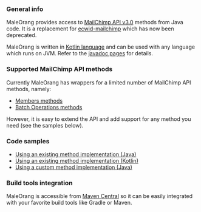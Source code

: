 ### General info
MaleOrang provides access to [MailChimp API v3.0](http://developer.mailchimp.com/documentation/mailchimp/reference/overview/) methods from Java code. It is a replacement for [ecwid-mailchimp](https://github.com/Ecwid/ecwid-mailchimp/) which has now been deprecated.

MaleOrang is written in [Kotlin language](https://kotlinlang.org/) and can be used with any language which runs on JVM. Refer to the [javadoc pages](http://www.javadoc.io/doc/com.ecwid/maleorang/) for details.

### Supported MailChimp API methods

Currently MaleOrang has wrappers for a limited number of MailChimp API methods, namely:
* [Members methods](http://developer.mailchimp.com/documentation/mailchimp/reference/lists/members/)
* [Batch Operations methods](http://developer.mailchimp.com/documentation/mailchimp/reference/batches/)

However, it is easy to extend the API and add support for any method you need (see the samples below).

### Code samples

* [Using an existing method implementation (Java)](src/test/java/com/ecwid/maleorang/examples/ExistingMethodExample.java)
* [Using an existing method implementation (Kotlin)](src/test/java/com/ecwid/maleorang/method/v3_0/members/MembersTest.kt)
* [Using a custom method implementation (Java)](src/test/java/com/ecwid/maleorang/examples/CustomMethodExample.java)

### Build tools integration

MaleOrang is accessible from [Maven Central](http://search.maven.org/#search%7Cgav%7C1%7Cg%3A%22com.ecwid%22%20AND%20a%3A%22maleorang%22) so it can be easily integrated with your favorite build tools like Gradle or Maven.
